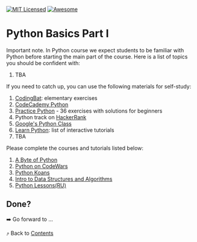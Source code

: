 [![MIT Licensed][icon-mit]][license]
[![Awesome][icon-awesome]][awesome]
&nbsp;&nbsp;&nbsp;&nbsp;&nbsp;&nbsp;

# Python Basics Part I

Important note. In Python course we expect students to be familiar with Python before starting the main part of the course. Here is a list of topics you should be confident with:

1. TBA

If you need to catch up, you can use the following materials for self-study:
1.  [CodingBat](https://codingbat.com/python): elementary exercises
1.  [CodeCademy Python](https://www.codecademy.com/learn/learn-python)
1.  [Practice Python](https://www.practicepython.org/) - 36 exercises with solutions for beginners
1.  Python track on [HackerRank](https://www.hackerrank.com/domains/python)
1.  [Google's Python Class](https://developers.google.com/edu/python/)
1.  [Learn Python](http://www.learnpython.org/): list of interactive tutorials
1.  TBA


Please complete the courses and tutorials listed below:

1. [A Byte of Python](https://python.swaroopch.com/)
1. [Python on CodeWars](https://www.codewars.com/collections/basic-python)
1. [Python Koans](https://github.com/gregmalcolm/python_koans)
1. [Intro to Data Structures and Algorithms](https://www.udacity.com/course/data-structures-and-algorithms-in-python--ud513)
1. [Python Lessons(RU)](https://devpractice.ru/python-lessons/)

## Done?

➡️ Go forward to ...

⤴️ Back to [Contents](../contents.md)

[icon-chat]: https://img.shields.io/badge/chat-on%20telegram-blue.svg
[icon-mit]: https://img.shields.io/badge/license-MIT-blue.svg
[icon-awesome]: https://cdn.rawgit.com/sindresorhus/awesome/d7305f38d29fed78fa85652e3a63e154dd8e8829/media/badge.svg
[license]: https://github.com/Kottans/web/blob/master/LICENSE.md
[awesome]: https://github.com/sindresorhus/awesome
